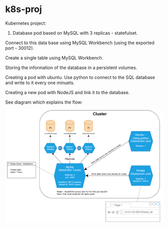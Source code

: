 # k8s-proj

Kubernetes project:

1. Database pod based on MySQL with 3 replicas - statefulset. 

Connect to this data base using MySQL Workbench (using the exported port - 30012).

Create a single table using MySQL Workbench. 

Storing the information of the database in a persistent volumes.

Creating a pod with ubuntu. Use python to connect to the SQL database and write to it every one minuets.

Creating a new pod with NodeJS and link it to the database.

See diagram which explains the flow:

![Diagram](https://github.com/kamalaweenat/k8s-project/blob/95cc74f96486ed5f3d276f897db80e26ea2a5617/k8s_arch.png)
